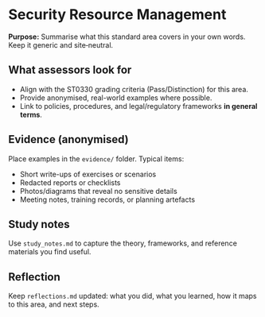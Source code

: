 # Security Resource Management

**Purpose:** Summarise what this standard area covers in your own words. Keep it generic and site‑neutral.

## What assessors look for
- Align with the ST0330 grading criteria (Pass/Distinction) for this area.
- Provide anonymised, real-world examples where possible.
- Link to policies, procedures, and legal/regulatory frameworks **in general terms**.

## Evidence (anonymised)
Place examples in the `evidence/` folder. Typical items:
- Short write-ups of exercises or scenarios
- Redacted reports or checklists
- Photos/diagrams that reveal no sensitive details
- Meeting notes, training records, or planning artefacts

## Study notes
Use `study_notes.md` to capture the theory, frameworks, and reference materials you find useful.

## Reflection
Keep `reflections.md` updated: what you did, what you learned, how it maps to this area, and next steps.
